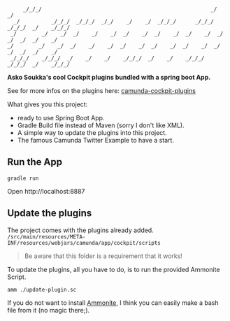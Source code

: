 ```

     _/_/_/                                                      _/            _/
  _/          _/_/_/  _/_/_/  _/_/    _/    _/  _/_/_/      _/_/_/    _/_/_/  _/    _/_/_/
 _/        _/    _/  _/    _/    _/  _/    _/  _/    _/  _/    _/  _/    _/  _/  _/    _/
_/        _/    _/  _/    _/    _/  _/    _/  _/    _/  _/    _/  _/    _/  _/  _/    _/
 _/_/_/    _/_/_/  _/    _/    _/    _/_/_/  _/    _/    _/_/_/    _/_/_/  _/    _/_/_/

```

**Asko Soukka's cool Cockpit plugins bundled with a spring boot App.**

See for more infos on the plugins here: [camunda-cockpit-plugins](https://github.com/datakurre/camunda-cockpit-plugins/)

What gives you this project:
* ready to use Spring Boot App.
* Gradle Build file instead of Maven (sorry I don't like XML).
* A simple way to update the plugins into this project.
* The famous Camunda Twitter Example to have a start.

## Run the App
`gradle run`

Open http://localhost:8887

## Update the plugins
The project comes with the plugins already added.
`/src/main/resources/META-INF/resources/webjars/camunda/app/cockpit/scripts`
>Be aware that this folder is a requirement that it works!

To update the plugins, all you have to do, is to run the provided Ammonite Script.

`amm ./update-plugin.sc`

If you do not want to install [Ammonite](http://ammonite.io), I think you can easily make a bash file from it (no magic there;).